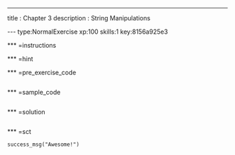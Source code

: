 ---
title       : Chapter 3
description : String Manipulations

--- type:NormalExercise xp:100 skills:1 key:8156a925e3


*** =instructions


*** =hint


*** =pre_exercise_code
```{r}

```

*** =sample_code
```{r}

```

*** =solution
```{r}

```

*** =sct
```{r}
success_msg("Awesome!")
```